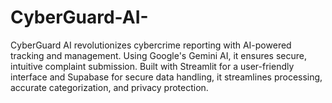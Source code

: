 # CyberGuard-AI-
CyberGuard AI revolutionizes cybercrime reporting with AI-powered tracking and management. Using Google's Gemini AI, it ensures secure, intuitive complaint submission. Built with Streamlit for a user-friendly interface and Supabase for secure data handling, it streamlines processing, accurate categorization, and privacy protection.
